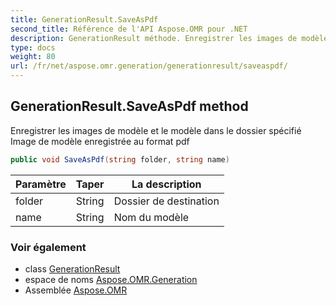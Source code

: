 ```yaml
---
title: GenerationResult.SaveAsPdf
second_title: Référence de l'API Aspose.OMR pour .NET
description: GenerationResult méthode. Enregistrer les images de modèle et le modèle dans le dossier spécifié Image de modèle enregistrée au format pdf
type: docs
weight: 80
url: /fr/net/aspose.omr.generation/generationresult/saveaspdf/
---
```

## GenerationResult.SaveAsPdf method

Enregistrer les images de modèle et le modèle dans le dossier spécifié Image de modèle enregistrée au format pdf

```csharp
public void SaveAsPdf(string folder, string name)
```

| Paramètre | Taper | La description |
| --- | --- | --- |
| folder | String | Dossier de destination |
| name | String | Nom du modèle |

### Voir également

* class [GenerationResult](../)
* espace de noms [Aspose.OMR.Generation](../../generationresult/)
* Assemblée [Aspose.OMR](../../../)


